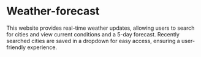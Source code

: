 # Weather-forecast
This website provides real-time weather updates, allowing users to search for cities and view current conditions and a 5-day forecast. Recently searched cities are saved in a dropdown for easy access, ensuring a user-friendly experience.
